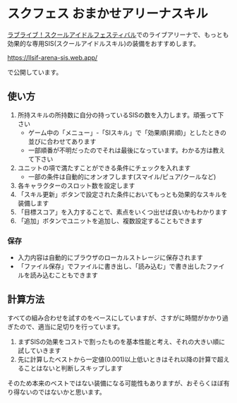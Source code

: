 # スクフェス おまかせアリーナスキル

[ラブライブ！スクールアイドルフェスティバル](https://lovelive-sif.bushimo.jp/)でのライブアリーナで、もっとも効果的な専用SIS(スクールアイドルスキル)の装備をおすすめします。

https://llsif-arena-sis.web.app/

で公開しています。

## 使い方

1. 所持スキルの所持数に自分の持っているSISの数を入力します。頑張って下さい
   * ゲーム中の「メニュー」-「SIスキル」で「効果順(昇順)」としたときの並びに合わせてあります
   * 一部順番が不明だったのでそれは最後になっています。わかる方は教えて下さい 
1. ユニットの項で満たすことができる条件にチェックを入れます
   * 一部の条件は自動的にオンオフします(スマイル/ピュア/クールなど)
1. 各キャラクターのスロット数を設定します
1. 「スキル更新」ボタンで設定された条件においてもっとも効果的なスキルを装備します
1. 「目標スコア」を入力することで、素点をいくつ出せば良いかもわかります
1. 「追加」ボタンでユニットを追加し、複数設定することもできます

### 保存

* 入力内容は自動的にブラウザのローカルストレージに保存されます
* 「ファイル保存」でファイルに書き出し、「読み込む」で書き出したファイルを読み込むこともできます

## 計算方法

すべての組み合わせを試すのをベースにしていますが、さすがに時間がかかり過ぎたので、適当に足切りを行っています。

1. まずSISの効果をコストで割ったものを基本性能と考え、それの大きい順に試していきます
1. 先に計算したベストから一定値(0.001)以上低いときはそれ以降の計算で超えることはないと判断しスキップします

そのため本来のベストではない装備になる可能性もありますが、おそらくほぼ有り得ないのではないかと思います。
